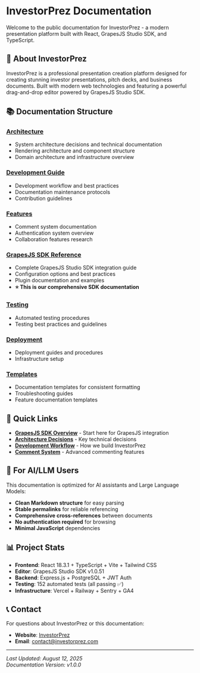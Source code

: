 # InvestorPrez Documentation

Welcome to the public documentation for InvestorPrez - a modern presentation platform built with React, GrapesJS Studio SDK, and TypeScript.

## 🎯 About InvestorPrez

InvestorPrez is a professional presentation creation platform designed for creating stunning investor presentations, pitch decks, and business documents. Built with modern web technologies and featuring a powerful drag-and-drop editor powered by GrapesJS Studio SDK.

## 📚 Documentation Structure

### [Architecture](./architecture/)
- System architecture decisions and technical documentation
- Rendering architecture and component structure
- Domain architecture and infrastructure overview

### [Development Guide](./development/)
- Development workflow and best practices
- Documentation maintenance protocols
- Contribution guidelines

### [Features](./features/)
- Comment system documentation
- Authentication system overview
- Collaboration features research

### [GrapesJS SDK Reference](./grapesjs-sdk/)
- Complete GrapesJS Studio SDK integration guide
- Configuration options and best practices
- Plugin documentation and examples
- **⭐ This is our comprehensive SDK documentation**

### [Testing](./testing/)
- Automated testing procedures
- Testing best practices and guidelines

### [Deployment](./deployment/)
- Deployment guides and procedures
- Infrastructure setup

### [Templates](./templates/)
- Documentation templates for consistent formatting
- Troubleshooting guides
- Feature documentation templates

## 🔗 Quick Links

- **[GrapesJS SDK Overview](./grapesjs-sdk/01_Overview/Overview_Getting-Started.md)** - Start here for GrapesJS integration
- **[Architecture Decisions](./architecture/ARCHITECTURE_DECISIONS.md)** - Key technical decisions
- **[Development Workflow](./development/DEVELOPMENT_WORKFLOW.md)** - How we build InvestorPrez
- **[Comment System](./features/COMMENT_SYSTEM.md)** - Advanced commenting features

## 🤖 For AI/LLM Users

This documentation is optimized for AI assistants and Large Language Models:

- **Clean Markdown structure** for easy parsing
- **Stable permalinks** for reliable referencing  
- **Comprehensive cross-references** between documents
- **No authentication required** for browsing
- **Minimal JavaScript** dependencies

## 📊 Project Stats

- **Frontend**: React 18.3.1 + TypeScript + Vite + Tailwind CSS
- **Editor**: GrapesJS Studio SDK v1.0.51
- **Backend**: Express.js + PostgreSQL + JWT Auth
- **Testing**: 152 automated tests (all passing ✅)
- **Infrastructure**: Vercel + Railway + Sentry + GA4

## 📞 Contact

For questions about InvestorPrez or this documentation:
- **Website**: [InvestorPrez](https://app.investorprez.com)
- **Email**: contact@investorprez.com

---

*Last Updated: August 12, 2025*  
*Documentation Version: v1.0.0*
